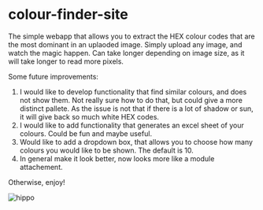 # colour-finder-site

The simple webapp that allows you to extract the HEX colour codes that are the most dominant in an uplaoded image.
Simply upload any image, and watch the magic happen. Can take longer depending on image size, as it will take longer to read more pixels.

Some future improvements:
1. I would like to develop functionality that find similar colours, and does not show them. Not really sure how to do that, but could give a more distinct pallete. As the issue is not that if there is a lot of shadow or sun, it will give back so much white HEX codes.
2. I would like to add functionality that generates an excel sheet of your colours. Could be fun and maybe useful.
3. Would like to add a dropdown box, that allows you to choose how many colours you would like to be shown. The default is 10.
4. In general make it look better, now looks more like a module attachement.

Otherwise, enjoy!

![hippo](https://media0.giphy.com/media/v1.Y2lkPTc5MGI3NjExdjYyNmFtOXJxM3hvcGtubzdpZnVyaXUwNWFoeng4YTdnMWplNDk5MSZlcD12MV9pbnRlcm5hbF9naWZfYnlfaWQmY3Q9Zw/0YIcIVeFFUQSpvgFtv/giphy.gif)
